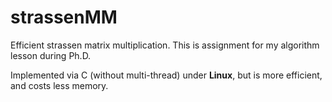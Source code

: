 # strassenMM
Efficient strassen matrix multiplication.
This is assignment for my algorithm lesson during Ph.D.

Implemented via C (without multi-thread) under **Linux**,
but is more efficient, and costs less memory.